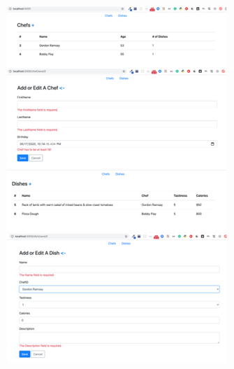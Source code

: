 #

<img src="wwwroot/img/1.png">

<img src="wwwroot/img/2.png">

<img src="wwwroot/img/3.png">

<img src="wwwroot/img/4.png">